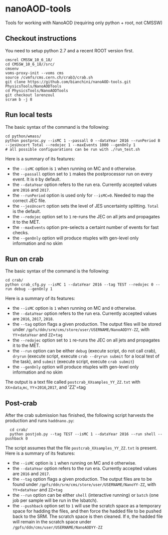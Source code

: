 # nanoAOD-tools
Tools for working with NanoAOD (requiring only python + root, not CMSSW)

## Checkout instructions

You need to setup python 2.7 and a recent ROOT version first.

    cmsrel CMSSW_10_6_18/
    cd CMSSW_10_6_18//src/
    cmsenv	   
    voms-proxy-init --voms cms
    source /cvmfs/cms.cern.ch/crab3/crab.sh
    git clone https://github.com/bianchini/nanoAOD-tools.git PhysicsTools/NanoAODTools
    cd PhysicsTools/NanoAODTools
    git checkout lorenzoul
    scram b -j 8

## Run local tests

The basic syntax of the command is the following:

    cd python/wmass/
    python postproc.py --isMC 1 --passall 0 --dataYear 2016 --runPeriod B --jesUncert Total --redojec 1 --maxEvents 1000 --genOnly 1
    # all possible configuarations can be run with ./run_test.sh

Here is a summary of its features:
* the `--isMC` option is `1` when running on MC and `0` otherwise.
* the `--passall` option set to `1` makes the postprocessor run on every event. It is `0` by default.
* the `--dataYear` option refers to the run era. Currently accepted values are `2016` and `2017`.
* the `--runPeriod` option is used only for `--isMC=0`. Needed to map the correct JEC file.
* the `--jesUncert` option sets the level of JES uncertainty splitting. `Total` is the default.
* the `--redojec` option set to `1` re-runs the JEC on all jets and propagates it to the MET.
* the `--maxEvents` option pre-selects a certaint number of events for fast checks.
* the `--genOnly` option will produce ntuples with gen-level only information and no skim

## Run on crab

The basic syntax of the command is the following:

    cd crab/
    python crab_cfg.py --isMC 1 --dataYear 2016 --tag TEST --redojec 0 --run debug --genOnly 1

Here is a summary of its features:
* the `--isMC` option is `1` when running on MC and `0` otherwise.
* the `--dataYear` option refers to the run era. Currently accepted values are `2016`, `2017`, `2018`.
* the `--tag` option flags a given production. The output files will be stored under `/gpfs/ddn/srm/cms/store/user/USERNAME/NanoAODYY-ZZ`, with `YY`=`dataYear` and `ZZ`=`tag`
* the `--redojec` option set to `1` re-runs the JEC on all jets and propagates it to the MET.
* the `--run` option can be either `debug` (execute script, do not call crab), `dryrun` (execute script, execute `crab --dryrun submit` for a local test of the task), and `submit` (execute script, execute `crab submit`)
* the `--genOnly` option will produce ntuples with gen-level only information and no skim

The output is a text file called `postcrab_XXsamples_YY_ZZ.txt` with `XX`=`data`,`mc`, `YY`=`2016`,`2017`, and 'ZZ'=tag

## Post-crab

After the crab submission has finished, the following script harvests the production and runs `haddnano.py`:

      cd crab/ 
      python postjob.py --tag TEST --isMC 1 --dataYear 2016 --run shell --pushback 0

The script assumes that the file `postcrab_XXsamples_YY_ZZ.txt` is present.
Here is a summary of its features:
* the `--isMC` option is `1` when running on MC and `0` otherwise.
* the `--dataYear` option refers to the run era. Currently accepted values are `2016` and `2017`.
* the `--tag` option flags a given production. The output files are to be found under `/gpfs/ddn/srm/cms/store/user/USERNAME/NanoYY-ZZ`, with `YY`=`dataYear` and `ZZ`=`tag`
* the `--run` option can be either `shell` (interactive running) or `batch` (one job per sample will be run in the lsbatch).
* the `--pushback` option set to `1` will use the scratch space as a temporary space for hadding the files, and then force the hadded file to be pushed back to the SRM. The scratch space is then cleaned. If `0`, the hadded file will remain in the scratch space under `/gpfs/ddn/cms/user/USERNAME/NanoAODYY-ZZ` 
